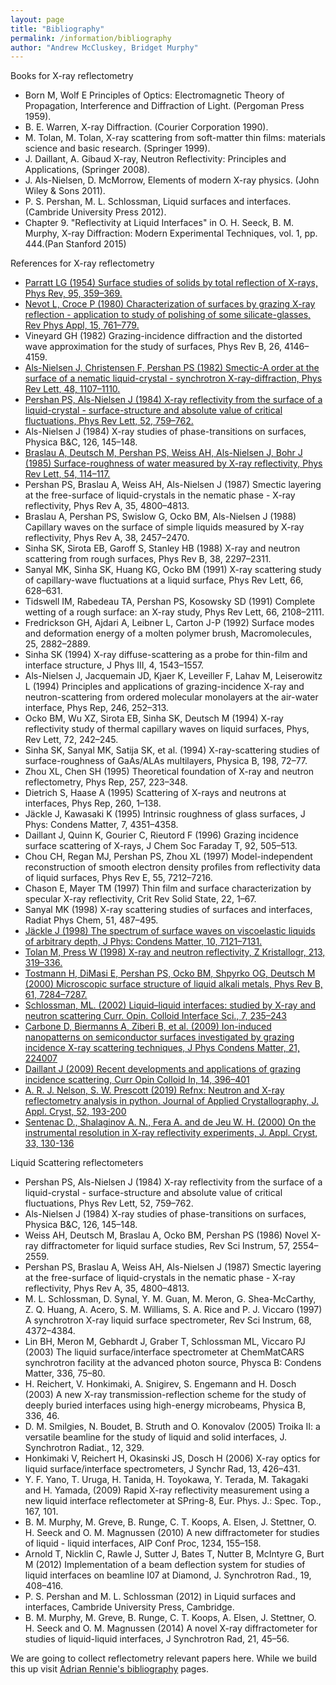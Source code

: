 ```yaml
---
layout: page
title: "Bibliography"
permalink: /information/bibliography
author: "Andrew McCluskey, Bridget Murphy"
---
```

Books for X-ray reflectometry

* Born M, Wolf E  Principles of Optics: Electromagnetic Theory of Propagation, Interference and Diffraction of Light. (Pergoman Press 1959).
*	B. E. Warren, X-ray Diffraction.  (Courier Corporation 1990).
*	M. Tolan, M. Tolan, X-ray scattering from soft-matter thin films: materials science and basic research. (Springer 1999).
* J. Daillant, A. Gibaud X-ray, Neutron Reflectivity: Principles and Applications, (Springer 2008).
*	J. Als-Nielsen, D. McMorrow, Elements of modern X-ray physics.  (John Wiley & Sons 2011).
*	P. S. Pershan, M. L. Schlossman, Liquid surfaces and interfaces.  (Cambride University Press 2012).
*	Chapter 9. "Reflectivity at Liquid Interfaces" in O. H. Seeck, B. M. Murphy, X-ray Diffraction: Modern Experimental Techniques, vol. 1, pp. 444.(Pan Stanford 2015)

References for X-ray reflectometry



* [Parratt LG (1954) Surface studies of solids by total reflection of X-rays, Phys Rev, 95, 359–369.](https://doi.org/10.1103/PhysRev.95.359)
* [Nevot L, Croce P (1980) Characterization of surfaces by grazing X-ray reflection - application to study of polishing of some silicate-glasses, Rev Phys Appl, 15, 761–779.](https://doi.org/10.1051/rphysap:01980001503076100)
* Vineyard GH (1982) Grazing-incidence diffraction and the distorted wave approximation for the study of surfaces, Phys Rev B, 26, 4146–4159.
* [Als-Nielsen J, Christensen F, Pershan PS (1982) Smectic-A order at the surface of a nematic liquid-crystal - synchrotron X-ray-diffraction, Phys Rev Lett, 48, 1107–1110.](https://doi.org/10.1103/PhysRevLett.48.1107)
* [Pershan PS, Als-Nielsen J (1984) X-ray reflectivity from the surface of a liquid-crystal - surface-structure and absolute value of critical fluctuations, Phys Rev Lett, 52, 759–762.](https://doi.org/10.1103/PhysRevLett.52.759)
* Als-Nielsen J (1984) X-ray studies of phase-transitions on surfaces, Physica B&C, 126, 145–148.
* [Braslau A, Deutsch M, Pershan PS, Weiss AH, Als-Nielsen J, Bohr J (1985) Surface-roughness of water measured by X-ray reflectivity, Phys Rev Lett, 54, 114–117.](https://doi.org/10.1103/PhysRevLett.54.114)
* Pershan PS, Braslau A, Weiss AH, Als-Nielsen J (1987) Smectic layering at the free-surface of liquid-crystals in the nematic phase - X-ray reflectivity, Phys Rev A, 35, 4800–4813.
* Braslau A, Pershan PS, Swislow G, Ocko BM, Als-Nielsen J (1988) Capillary waves on the surface of simple liquids measured by X-ray reflectivity, Phys Rev A, 38, 2457–2470.
* Sinha SK, Sirota EB, Garoff S, Stanley HB (1988) X-ray and neutron scattering from rough surfaces, Phys Rev B, 38, 2297–2311.
* Sanyal MK, Sinha SK, Huang KG, Ocko BM (1991) X-ray scattering study of capillary-wave fluctuations at a liquid surface, Phys Rev Lett, 66, 628–631.
* Tidswell IM, Rabedeau TA, Pershan PS, Kosowsky SD (1991) Complete wetting of a rough surface: an X-ray study, Phys Rev Lett, 66, 2108–2111.
* Fredrickson GH, Ajdari A, Leibner L, Carton J-P (1992) Surface modes and deformation energy of a molten polymer brush, Macromolecules, 25, 2882–2889.
* Sinha SK (1994) X-ray diffuse-scattering as a probe for thin-film and interface structure, J Phys III, 4, 1543–1557.
* Als-Nielsen J, Jacquemain JD, Kjaer K, Leveiller F, Lahav M, Leiserowitz L (1994) Principles and applications of grazing-incidence X-ray and neutron-scattering from ordered molecular monolayers at the air-water interface, Phys Rep, 246, 252–313.
* Ocko BM, Wu XZ, Sirota EB, Sinha SK, Deutsch M (1994) X-ray reflectivity study of thermal capillary waves on liquid surfaces, Phys, Rev Lett, 72, 242–245.
* Sinha SK, Sanyal MK, Satija SK, et al. (1994) X-ray-scattering studies of surface-roughness of GaAs/ALAs multilayers, Physica B, 198, 72–77.
* Zhou XL, Chen SH (1995) Theoretical foundation of X-ray and neutron reflectometry, Phys Rep, 257, 223–348.
* Dietrich S, Haase A (1995) Scattering of X-rays and neutrons at interfaces, Phys Rep, 260, 1–138.
* Jäckle J, Kawasaki K (1995) Intrinsic roughness of glass surfaces, J Phys: Condens Matter, 7, 4351–4358.
* Daillant J, Quinn K, Gourier C, Rieutord F (1996) Grazing incidence surface scattering of X-rays, J Chem Soc  Faraday T, 92, 505–513.
* Chou CH, Regan MJ, Pershan PS, Zhou XL (1997) Model-independent reconstruction of smooth electron density profiles from reflectivity data of liquid surfaces, Phys Rev E, 55, 7212–7216.
* Chason E, Mayer TM (1997) Thin film and surface characterization by specular X-ray reflectivity, Crit Rev Solid State, 22, 1–67.
* Sanyal MK (1998) X-ray scattering studies of surfaces and interfaces, Radiat Phys Chem, 51, 487–495.
* [Jäckle J (1998) The spectrum of surface waves on viscoelastic liquids of arbitrary depth, J Phys: Condens Matter, 10, 7121–7131.](https://doi.org/10.1088/0953-8984/10/32/004)
* [Tolan M, Press W (1998) X-ray and neutron reflectivity, Z Kristallogr, 213, 319–336.](https://doi.org/10.1524/zkri.1998.213.6.319)
* [Tostmann H, DiMasi E, Pershan PS, Ocko BM, Shpyrko OG, Deutsch M (2000) Microscopic surface structure of liquid alkali metals, Phys Rev B, 61, 7284–7287.](https://doi.org/10.1103/PhysRevB.61.7284)
* [Schlossman, ML. (2002) Liquid–liquid interfaces: studied by X-ray and neutron scattering Curr. Opin. Colloid Interface Sci., 7, 235–243](https://doi.org/10.1016/S1359-0294(02)00053-5)
* [Carbone D, Biermanns A, Ziberi B, et al. (2009) Ion-induced nanopatterns on semiconductor surfaces investigated by grazing incidence X-ray scattering techniques, J Phys Condens Matter, 21, 224007](https://doi.org/10.1088/0953-8984/21/22/224007)
* [Daillant J (2009) Recent developments and applications of grazing incidence scattering, Curr Opin Colloid In, 14, 396–401](https://doi.org/10.1016/j.cocis.2009.04.003)
*	[A. R. J. Nelson, S. W. Prescott (2019) Refnx: Neutron and X-ray reflectometry analysis in python. Journal of Applied Crystallography, J. Appl. Cryst, 52, 193-200](https://doi.org/10.1107/S1600576718017296)
* [Sentenac D., Shalaginov A. N., Fera A. and de Jeu W. H. (2000) On the instrumental resolution in X-ray reflectivity experiments, J. Appl. Cryst, 33, 130-136](
https://doi.org/10.1107/S0021889899014272)


Liquid Scattering reflectometers

* Pershan PS, Als-Nielsen J (1984) X-ray reflectivity from the surface of a liquid-crystal - surface-structure and absolute value of critical fluctuations, Phys Rev Lett, 52, 759–762.
* Als-Nielsen J (1984) X-ray studies of phase-transitions on surfaces, Physica B&C, 126, 145–148.
* Weiss AH, Deutsch M, Braslau A, Ocko BM, Pershan PS (1986) Novel X-ray diffractometer for liquid surface studies, Rev Sci Instrum, 57, 2554–2559.
* Pershan PS, Braslau A, Weiss AH, Als-Nielsen J (1987) Smectic layering at the free-surface of liquid-crystals in the nematic phase - X-ray reflectivity, Phys Rev A, 35, 4800–4813.
* M. L. Schlossman, D. Synal, Y. M. Guan, M. Meron, G. Shea-McCarthy, Z. Q. Huang, A. Acero, S. M. Williams, S. A. Rice and P. J. Viccaro (1997) A synchrotron X-ray liquid surface spectrometer, Rev Sci Instrum, 68, 4372–4384.
* Lin BH, Meron M, Gebhardt J, Graber T, Schlossman ML, Viccaro PJ (2003) The liquid surface/interface spectrometer at ChemMatCARS synchrotron facility at the advanced photon source, Physca B: Condens Matter, 336, 75–80.
* H. Reichert, V. Honkimaki, A. Snigirev, S. Engemann and H. Dosch (2003) A new X-ray transmission-reflection scheme for the study of deeply buried interfaces using high-energy microbeams, Physica B, 336, 46.
* D. M. Smilgies, N. Boudet, B. Struth and O. Konovalov (2005) Troika II: a versatile beamline for the study of liquid and solid interfaces, J. Synchrotron Radiat., 12, 329.
* Honkimaki V, Reichert H, Okasinski JS, Dosch H (2006) X-ray optics for liquid surface/interface spectrometers, J Synchr Rad, 13, 426–431.
* Y. F. Yano, T. Uruga, H. Tanida, H. Toyokawa, Y. Terada, M. Takagaki and H. Yamada, (2009) Rapid X-ray reflectivity measurement using a new liquid interface reflectometer at SPring-8, Eur. Phys. J.: Spec. Top., 167, 101.
* B. M. Murphy, M. Greve, B. Runge, C. T. Koops, A. Elsen, J. Stettner, O. H. Seeck and O. M. Magnussen (2010) A new diffractometer for studies of liquid - liquid interfaces, AIP Conf Proc, 1234, 155–158.
* Arnold T, Nicklin C, Rawle J, Sutter J, Bates T, Nutter B, McIntyre G, Burt M (2012) Implementation of a beam deflection system for studies of liquid interfaces on beamline I07 at Diamond, J. Synchrotron Rad., 19, 408–416.
* P. S. Pershan and M. L. Schlossman (2012) in Liquid surfaces and interfaces, Cambride University Press, Cambridge.
* B. M. Murphy, M. Greve, B. Runge, C. T. Koops, A. Elsen, J. Stettner, O. H. Seeck and O. M. Magnussen (2014) A novel X-ray diffractometer for studies of liquid-liquid interfaces, J Synchrotron Rad, 21, 45–56.


We are going to collect reflectometry relevant papers here.
While we build this up visit [Adrian Rennie's bibliography](http://www.reflectometry.net/reflect_bib.htm) pages.
